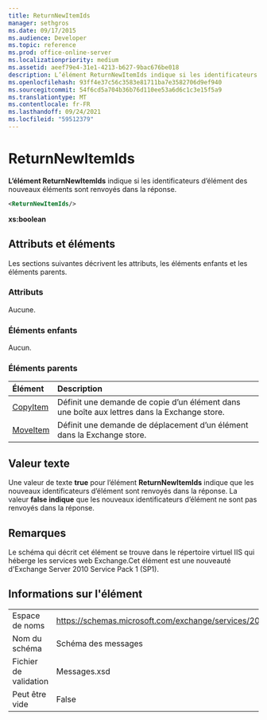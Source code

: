 ```yaml
---
title: ReturnNewItemIds
manager: sethgros
ms.date: 09/17/2015
ms.audience: Developer
ms.topic: reference
ms.prod: office-online-server
ms.localizationpriority: medium
ms.assetid: aeef79e4-31e1-4213-b627-9bac676be018
description: L’élément ReturnNewItemIds indique si les identificateurs d’élément des nouveaux éléments sont renvoyés dans la réponse.
ms.openlocfilehash: 93ff4e37c56c3583e81711ba7e3582706d9ef940
ms.sourcegitcommit: 54f6cd5a704b36b76d110ee53a6d6c1c3e15f5a9
ms.translationtype: MT
ms.contentlocale: fr-FR
ms.lasthandoff: 09/24/2021
ms.locfileid: "59512379"
---
```

# <a name="returnnewitemids"></a>ReturnNewItemIds

**L’élément ReturnNewItemIds** indique si les identificateurs d’élément des nouveaux éléments sont renvoyés dans la réponse. 
  
```XML
<ReturnNewItemIds/>
```

 **xs:boolean**
## <a name="attributes-and-elements"></a>Attributs et éléments

Les sections suivantes décrivent les attributs, les éléments enfants et les éléments parents.
  
### <a name="attributes"></a>Attributs

Aucune.
  
### <a name="child-elements"></a>Éléments enfants

Aucun.
  
### <a name="parent-elements"></a>Éléments parents

|**Élément**|**Description**|
|:-----|:-----|
|[CopyItem](copyitem.md) <br/> |Définit une demande de copie d’un élément dans une boîte aux lettres dans la Exchange store.  <br/> |
|[MoveItem](moveitem.md) <br/> |Définit une demande de déplacement d’un élément dans la Exchange store.  <br/> |
   
## <a name="text-value"></a>Valeur texte

Une valeur de texte **true** pour l’élément **ReturnNewItemIds** indique que les nouveaux identificateurs d’élément sont renvoyés dans la réponse. La valeur **false indique** que les nouveaux identificateurs d’élément ne sont pas renvoyés dans la réponse. 
  
## <a name="remarks"></a>Remarques

Le schéma qui décrit cet élément se trouve dans le répertoire virtuel IIS qui héberge les services web Exchange.Cet élément est une nouveauté d'Exchange Server 2010 Service Pack 1 (SP1).
  
## <a name="element-information"></a>Informations sur l'élément

|||
|:-----|:-----|
|Espace de noms  <br/> |https://schemas.microsoft.com/exchange/services/2006/messages  <br/> |
|Nom du schéma  <br/> |Schéma des messages  <br/> |
|Fichier de validation  <br/> |Messages.xsd  <br/> |
|Peut être vide  <br/> |False  <br/> |
   

